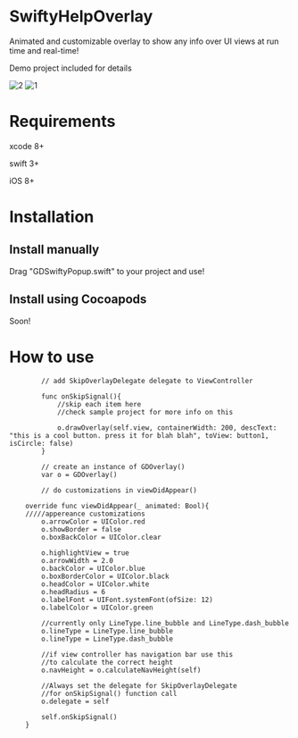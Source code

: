 # SwiftyHelpOverlay
Animated and customizable overlay to show any info over UI views at run time and real-time!

Demo project included for details 


![2](https://cloud.githubusercontent.com/assets/9967486/21859393/a6fbe282-d841-11e6-9271-e0e9e9c6bb6c.gif)
![1](https://cloud.githubusercontent.com/assets/9967486/21859399/ac3822a6-d841-11e6-9272-64c553630e1c.gif)


# Requirements
xcode 8+

swift 3+

iOS 8+


# Installation
Install manually
------
Drag "GDSwiftyPopup.swift" to your project and use!

Install using Cocoapods
------
Soon!


# How to use
```
        // add SkipOverlayDelegate delegate to ViewController 

        func onSkipSignal(){
            //skip each item here
            //check sample project for more info on this

            o.drawOverlay(self.view, containerWidth: 200, descText: "this is a cool button. press it for blah blah", toView: button1, isCircle: false)
        }

        // create an instance of GDOverlay()
        var o = GDOverlay()
        
        // do customizations in viewDidAppear()

    override func viewDidAppear(_ animated: Bool){
    /////appereance customizations
        o.arrowColor = UIColor.red
        o.showBorder = false
        o.boxBackColor = UIColor.clear

        o.highlightView = true
        o.arrowWidth = 2.0
        o.backColor = UIColor.blue
        o.boxBorderColor = UIColor.black
        o.headColor = UIColor.white
        o.headRadius = 6
        o.labelFont = UIFont.systemFont(ofSize: 12)
        o.labelColor = UIColor.green
        
        //currently only LineType.line_bubble and LineType.dash_bubble
        o.lineType = LineType.line_bubble
        o.lineType = LineType.dash_bubble
        
        //if view controller has navigation bar use this
        //to calculate the correct height
        o.navHeight = o.calculateNavHeight(self)

        //Always set the delegate for SkipOverlayDelegate
        //for onSkipSignal() function call
        o.delegate = self
        
        self.onSkipSignal()
    }
```